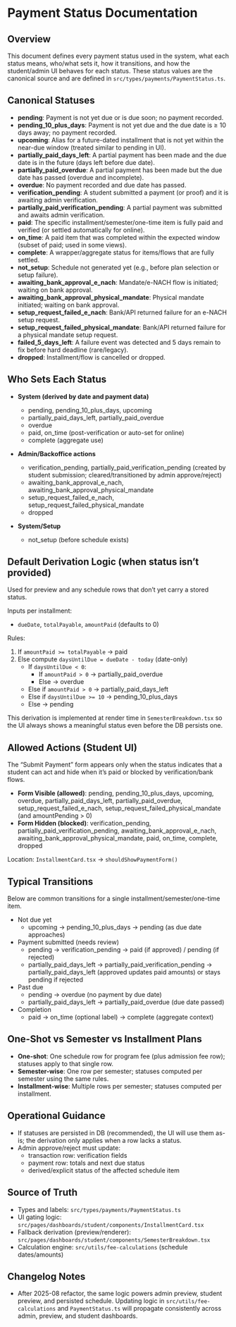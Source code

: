 # Payment Status Documentation

## Overview

This document defines every payment status used in the system, what each status means, who/what sets it, how it transitions, and how the student/admin UI behaves for each status. These status values are the canonical source and are defined in `src/types/payments/PaymentStatus.ts`.

## Canonical Statuses

- **pending**: Payment is not yet due or is due soon; no payment recorded.
- **pending_10_plus_days**: Payment is not yet due and the due date is ≥ 10 days away; no payment recorded.
- **upcoming**: Alias for a future-dated installment that is not yet within the near-due window (treated similar to pending in UI).
- **partially_paid_days_left**: A partial payment has been made and the due date is in the future (days left before due date).
- **partially_paid_overdue**: A partial payment has been made but the due date has passed (overdue and incomplete).
- **overdue**: No payment recorded and due date has passed.
- **verification_pending**: A student submitted a payment (or proof) and it is awaiting admin verification.
- **partially_paid_verification_pending**: A partial payment was submitted and awaits admin verification.
- **paid**: The specific installment/semester/one-time item is fully paid and verified (or settled automatically for online).
- **on_time**: A paid item that was completed within the expected window (subset of paid; used in some views).
- **complete**: A wrapper/aggregate status for items/flows that are fully settled.
- **not_setup**: Schedule not generated yet (e.g., before plan selection or setup failure).
- **awaiting_bank_approval_e_nach**: Mandate/e-NACH flow is initiated; waiting on bank approval.
- **awaiting_bank_approval_physical_mandate**: Physical mandate initiated; waiting on bank approval.
- **setup_request_failed_e_nach**: Bank/API returned failure for an e-NACH setup request.
- **setup_request_failed_physical_mandate**: Bank/API returned failure for a physical mandate setup request.
- **failed_5_days_left**: A failure event was detected and 5 days remain to fix before hard deadline (rare/legacy).
- **dropped**: Installment/flow is cancelled or dropped.

## Who Sets Each Status

- **System (derived by date and payment data)**
  - pending, pending_10_plus_days, upcoming
  - partially_paid_days_left, partially_paid_overdue
  - overdue
  - paid, on_time (post-verification or auto-set for online)
  - complete (aggregate use)

- **Admin/Backoffice actions**
  - verification_pending, partially_paid_verification_pending (created by student submission; cleared/transitioned by admin approve/reject)
  - awaiting_bank_approval_e_nach, awaiting_bank_approval_physical_mandate
  - setup_request_failed_e_nach, setup_request_failed_physical_mandate
  - dropped

- **System/Setup**
  - not_setup (before schedule exists)

## Default Derivation Logic (when status isn’t provided)

Used for preview and any schedule rows that don’t yet carry a stored status.

Inputs per installment:

- `dueDate`, `totalPayable`, `amountPaid` (defaults to 0)

Rules:

1. If `amountPaid >= totalPayable` → paid
2. Else compute `daysUntilDue = dueDate - today` (date-only)
   - If `daysUntilDue < 0`:
     - If `amountPaid > 0` → partially_paid_overdue
     - Else → overdue
   - Else if `amountPaid > 0` → partially_paid_days_left
   - Else if `daysUntilDue >= 10` → pending_10_plus_days
   - Else → pending

This derivation is implemented at render time in `SemesterBreakdown.tsx` so the UI always shows a meaningful status even before the DB persists one.

## Allowed Actions (Student UI)

The “Submit Payment” form appears only when the status indicates that a student can act and hide when it’s paid or blocked by verification/bank flows.

- **Form Visible (allowed)**: pending, pending_10_plus_days, upcoming, overdue, partially_paid_days_left, partially_paid_overdue, setup_request_failed_e_nach, setup_request_failed_physical_mandate (and amountPending > 0)
- **Form Hidden (blocked)**: verification_pending, partially_paid_verification_pending, awaiting_bank_approval_e_nach, awaiting_bank_approval_physical_mandate, paid, on_time, complete, dropped

Location: `InstallmentCard.tsx` → `shouldShowPaymentForm()`

## Typical Transitions

Below are common transitions for a single installment/semester/one-time item.

- Not due yet
  - upcoming → pending_10_plus_days → pending (as due date approaches)
- Payment submitted (needs review)
  - pending → verification_pending → paid (if approved) / pending (if rejected)
  - partially_paid_days_left → partially_paid_verification_pending → partially_paid_days_left (approved updates paid amounts) or stays pending if rejected
- Past due
  - pending → overdue (no payment by due date)
  - partially_paid_days_left → partially_paid_overdue (due date passed)
- Completion
  - paid → on_time (optional label) → complete (aggregate context)

## One-Shot vs Semester vs Installment Plans

- **One-shot**: One schedule row for program fee (plus admission fee row); statuses apply to that single row.
- **Semester-wise**: One row per semester; statuses computed per semester using the same rules.
- **Installment-wise**: Multiple rows per semester; statuses computed per installment.

## Operational Guidance

- If statuses are persisted in DB (recommended), the UI will use them as-is; the derivation only applies when a row lacks a status.
- Admin approve/reject must update:
  - transaction row: verification fields
  - payment row: totals and next due status
  - derived/explicit status of the affected schedule item

## Source of Truth

- Types and labels: `src/types/payments/PaymentStatus.ts`
- UI gating logic: `src/pages/dashboards/student/components/InstallmentCard.tsx`
- Fallback derivation (preview/renderer): `src/pages/dashboards/student/components/SemesterBreakdown.tsx`
- Calculation engine: `src/utils/fee-calculations` (schedule dates/amounts)

## Changelog Notes

- After 2025-08 refactor, the same logic powers admin preview, student preview, and persisted schedule. Updating logic in `src/utils/fee-calculations` and `PaymentStatus.ts` will propagate consistently across admin, preview, and student dashboards.
